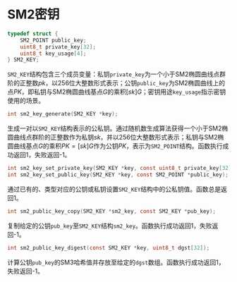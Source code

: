 # SM2密钥

```c
typedef struct {
	SM2_POINT public_key;
	uint8_t private_key[32];
	uint8_t key_usage[4];
} SM2_KEY;
```

`SM2_KEY`结构包含三个成员变量：私钥`private_key`为一个小于SM2椭圆曲线点群阶的正整数$pk$，以256位大整数形式表示；公钥`public_key`为SM2椭圆曲线上的点$PK$，即私钥与SM2椭圆曲线基点$G$的乘积$[sk]G$；密钥用途`key_usage`指示密钥使用的场景。

```c
int sm2_key_generate(SM2_KEY *key);
```

生成一对以`SM2_KEY`结构表示的公私钥。通过随机数生成算法获得一个小于SM2椭圆曲线点群阶的正整数作为私钥$sk$，并以256位大整数形式表示；私钥与SM2椭圆曲线基点$G$的乘积$PK=[sk]G$作为公钥$PK$，表示为`SM2_POINT`结构。函数执行成功返回1，失败返回-1。

```c
int sm2_key_set_private_key(SM2_KEY *key, const uint8_t private_key[32]);
int sm2_key_set_public_key(SM2_KEY *key, const SM2_POINT *public_key);
```

通过已有的、类型对应的公钥或私钥设置`SM2_KEY`结构中的公私钥值。函数总是返回1。

```c
int sm2_public_key_copy(SM2_KEY *sm2_key, const SM2_KEY *pub_key);
```

复制给定的公钥`pub_key`至`SM2_KEY`结构`sm2_key`。函数执行成功返回1，失败返回-1。

```c
int sm2_public_key_digest(const SM2_KEY *key, uint8_t dgst[32]);
```

计算公钥`pub_key`的SM3哈希值并存放至给定的`dgst`数组。函数执行成功返回1，失败返回-1。

